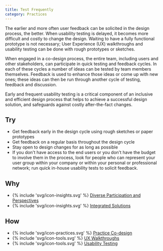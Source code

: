 ```yaml
---
title: Test Frequently
category: Practices
---
```


The earlier and more often user feedback can be solicited in the design process, the better. When usability testing is delayed, it becomes more difficult and costly to change the design. Waiting to have a fully functional prototype is not necessary; User Experience (UX) walkthroughs and usability testing can be done with rough prototypes or sketches.

When engaged in a co-design process, the entire team, including users and other stakeholders, can participate in quick testing and feedback cycles. In each of these cycles a number of ideas can be tested by team members themselves. Feedback is used to enhance those ideas or come up with new ones; these ideas can then be run through another cycle of testing, feedback and discussion.

Early and frequent usability testing is a critical component of an inclusive and efficient design process that helps to achieve a successful design solution, and safeguards against costly after-the-fact changes.

## Try

* Get feedback early in the design cycle using rough sketches or paper prototypes
* Get feedback on a regular basis throughout the design cycle
* Stay open to design changes for as long as possible
* If you don't have access to the end users or you don't have the budget to involve them in the process, look for people who can represent your user group within your company or within your personal or professional network; run quick in-house usability tests to solicit feedback.

## Why

* {% include 'svg/icon-insights.svg' %} [Diverse Participation and Perspectives](/insights/DiverseParticipationAndPerspectives.html)
* {% include 'svg/icon-insights.svg' %} [Integrated Solutions](/insights/IntegratedSolutions.html)

## How

* {% include 'svg/icon-practices.svg' %} [Practice Co-design](/practices/PracticeCoDesign.html)
* {% include 'svg/icon-tools.svg' %} [UX Walkthroughs](/tools/UXWalkthroughs.html)
* {% include 'svg/icon-tools.svg' %} [Usability Testing](/tools/UsabilityTesting.html)
